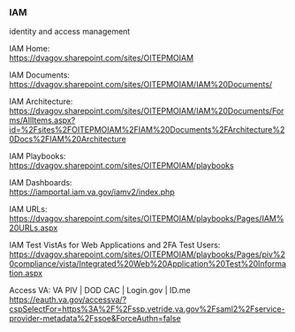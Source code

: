 ### IAM
identity and access management

IAM Home:  
https://dvagov.sharepoint.com/sites/OITEPMOIAM

IAM Documents:  
https://dvagov.sharepoint.com/sites/OITEPMOIAM/IAM%20Documents/

IAM Architecture:  
https://dvagov.sharepoint.com/sites/OITEPMOIAM/IAM%20Documents/Forms/AllItems.aspx?id=%2Fsites%2FOITEPMOIAM%2FIAM%20Documents%2FArchitecture%20Docs%2FIAM%20Architecture


IAM Playbooks:  
https://dvagov.sharepoint.com/sites/OITEPMOIAM/playbooks

IAM Dashboards:  
https://iamportal.iam.va.gov/iamv2/index.php

IAM URLs:  
https://dvagov.sharepoint.com/sites/OITEPMOIAM/playbooks/Pages/IAM%20URLs.aspx

IAM Test VistAs for Web Applications and 2FA Test Users:  
https://dvagov.sharepoint.com/sites/OITEPMOIAM/playbooks/Pages/piv%20compliance/vista/Integrated%20Web%20Application%20Test%20Information.aspx


Access VA: VA PIV | DOD CAC | Login.gov | ID.me  
https://eauth.va.gov/accessva/?cspSelectFor=https%3A%2F%2Fssp.vetride.va.gov%2Fsaml2%2Fservice-provider-metadata%2Fssoe&ForceAuthn=false

